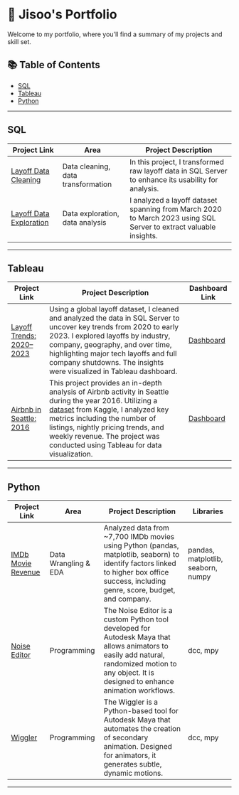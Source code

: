 # 📌 Jisoo's Portfolio

Welcome to my portfolio, where you'll find a summary of my projects and skill set.

## 📚 Table of Contents
- [SQL](#sql)
- [Tableau](#tableau)
- [Python](#python)

***

## SQL

| Project Link | Area | Project Description | 
|---|---|---|
|[Layoff Data Cleaning](https://github.com/jisookim33/Layoff-Data-Cleaning) | Data cleaning, data transformation | In this project, I transformed raw layoff data in SQL Server to enhance its usability for analysis. | 
|[Layoff Data Exploration](https://github.com/jisookim33/Layoff-Exploratory-Data-Analysis) | Data exploration, data analysis | I analyzed a layoff dataset spanning from March 2020 to March 2023 using SQL Server to extract valuable insights. |  

***

## Tableau

| Project Link | Project Description | Dashboard Link |
|---|---|---|
|[Layoff Trends: 2020–2023](https://github.com/jisookim33/Layoffs-Trends-2020-2023)|Using a global layoff dataset, I cleaned and analyzed the data in SQL Server to uncover key trends from 2020 to early 2023. I explored layoffs by industry, company, geography, and over time, highlighting major tech layoffs and full company shutdowns. The insights were visualized in Tableau dashboard.|[Dashboard](https://public.tableau.com/app/profile/jisoo.kim5135/viz/LayoffTrends20202023/Dashboard1?publish=yes)|
|[Airbnb in Seattle: 2016](https://github.com/jisookim33/Airbnb-in-Seattle-2016)|This project provides an in-depth analysis of Airbnb activity in Seattle during the year 2016. Utilizing a [dataset](https://www.kaggle.com/datasets/alexanderfreberg/airbnb-listings-2016-dataset) from Kaggle, I analyzed key metrics including the number of listings, nightly pricing trends, and weekly revenue. The project was conducted using Tableau for data visualization.|[Dashboard](https://public.tableau.com/app/profile/jisoo.kim5135/viz/AirbnbinSeattle2016_17454141745820/Dashboard1?publish=yes)|

***

## Python

| Project Link | Area | Project Description | Libraries |    
|---|---|---|---|
|[IMDb Movie Revenue](https://github.com/jisookim33/Analyzing-Correlations-in-IMDb-Movie-Revenue/blob/main/IMDB_Movie_Analysis.ipynb)| Data Wrangling & EDA | Analyzed data from ~7,700 IMDb movies using Python (pandas, matplotlib, seaborn) to identify factors linked to higher box office success, including genre, score, budget, and company. | pandas, matplotlib, seaborn, numpy |
|[Noise Editor](https://github.com/jisookim33/noiseeditor) | Programming | The Noise Editor is a custom Python tool developed for Autodesk Maya that allows animators to easily add natural, randomized motion to any object. It is designed to enhance animation workflows. | dcc, mpy | 
|[Wiggler](https://github.com/jisookim33/wiggler) | Programming | The Wiggler is a Python-based tool for Autodesk Maya that automates the creation of secondary animation. Designed for animators, it generates subtle, dynamic motions. | dcc, mpy |   

***
